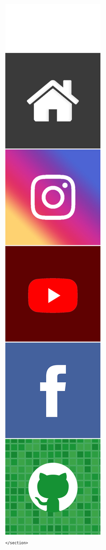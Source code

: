 <!DOCTYPE html>
<html lang="pt-br">
<head>
    <meta charset="UTF-8">
    <meta name="viewport" content="width=device-width, initial-scale=1.0">
    <link rel="shortcut icon" href="favicon.ico" type="image/x-icon">
    <link rel="stylesheet" href="estilos/style.css">
    <title>Projeto Redes Sociais</title>
    
</head>
<body>
   <main>
    <section id="telefone">
    <iframe src="home.html" name="tela" id="tela" frameborder="0">
        Seu navegador não é compativel com isso.
    </iframe>
    </section>
    <section id="redes-sociais">
        <a href="home.html" target="tela" ><img src="imagens/logo-home.jpg" alt="Home"></a>
        <a href="instagram.html" target="tela"><img src="imagens/logo-instagram.jpg" alt="Instagram"></a>
        <a href="youtube.html" target="tela"><img src="imagens/logo-youtube.jpg" alt="Youtube" ></a>
        <a href="facebook.html" target="tela"><img src="imagens/logo-facebook.jpg" alt="facebook"></a>
        <a href="github.html" target="tela"><img src="imagens/logo-github.jpg" alt="github"></a>

    </section>
   </main>
</body>
</html>

